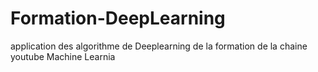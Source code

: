 # Formation-DeepLearning
application des algorithme de Deeplearning de la formation de la chaine youtube Machine Learnia
